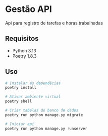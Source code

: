 # Gestão API

Api para registro de tarefas e horas trabalhadas


## Requisitos
- Python 3.13
- Poetry 1.8.3

## Uso
```bash
# Instalar as dependêcias
poetry install

# Ativar ambiente virtual
poetry shell

# Criar tabelas do banco de dados
poetry run python manage.py migrate

# Iniciar api
poetry run python manage.py runserver
```
